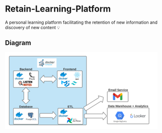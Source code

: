 # Retain-Learning-Platform
A personal learning platform facilitating the retention of new information and discovery of new content :bulb:

## Diagram
![alt text](https://github.com/Danial-Hussain/Retain-Learning-Platform/blob/main/architecture.png)
